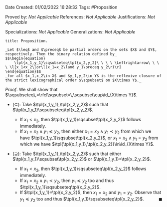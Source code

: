 <div class="topSpace"></div>

Date Created: 01/02/2022 16:28:32
Tags: #Proposition

Proved by: _Not Applicable_
References: _Not Applicable_
Justifications: _Not Applicable_

Specializations: _Not Applicable_
Generalizations: _Not Applicable_

``` ad-Proposition
title: Proposition.

_Let $\leq$ and $\preceq$ be partial orders on the sets $X$ and $Y$, respectively. Then the binary relation defined by_
$$\begin{equation}
    \tpl{x_1,y_1}\sqsubseteq\tpl{x_2,y_2}\ \ \ \ \Leftrightarrow\ \ \ \ \l[x_1<x_2\lor\l(x_1=x_2\land y_1\preceq y_2\r)\r]
\end{equation}$$
_for all $x_1,x_2\in X$ and $y_1,y_2\in Y$ is the reflexive closure of the strict lexicographical order $\sqsubset$ on $X\times Y$._

```

_Proof_. We shall show that $\sqsubseteq\,=\rfcl\sqsubset=\,\sqsubset\cup\id_{X\times Y}$.
* ($\subseteq$): Take $\tpl{x_1,y_1},\tpl{x_2,y_2}$ such that $\tpl{x_1,y_1}\sqsubseteq\tpl{x_2,y_2}$.
    * If $x_1<x_2$, then $\tpl{x_1,y_1}\sqsubset\tpl{x_2,y_2}$ follows immediately.
    * If $x_1=x_2\land y_1\preceq y_2$, then either $x_1=x_2\land y_1\prec y_2$ from which we have $\tpl{x_1,y_1}\sqsubset\tpl{x_2,y_2}$, or $x_1=x_2\land y_1=y_2$ from which we have $\tpl{\tpl{x_1,y_1},\tpl{x_2,y_2}}\in\id_{X\times Y}$.

* ($\supseteq$): Take $\tpl{x_1,y_1},\tpl{x_2,y_2}$ such that either $\tpl{x_1,y_1}\sqsubset\tpl{x_2,y_2}$ or $\tpl{x_1,y_1}=\tpl{x_2,y_2}$.
    * If $x_1<x_2$, then $\tpl{x_1,y_1}\sqsubseteq\tpl{x_2,y_2}$ follows immediately.
    * If $x_1=x_2\land y_1\prec y_2$, then $y_1\preceq y_2$ too and thus $\tpl{x_1,y_1}\sqsubseteq\tpl{x_2,y_2}$.
    * If $\tpl{x_1,y_1}=\tpl{x_2,y_2}$, then $x_1=x_2$ and $y_1=y_2$. Observe that $y_1\preceq y_2$ too and thus $\tpl{x_1,y_1}\sqsubseteq\tpl{x_2,y_2}$.<span style="float:right;">$\blacksquare$</span>
